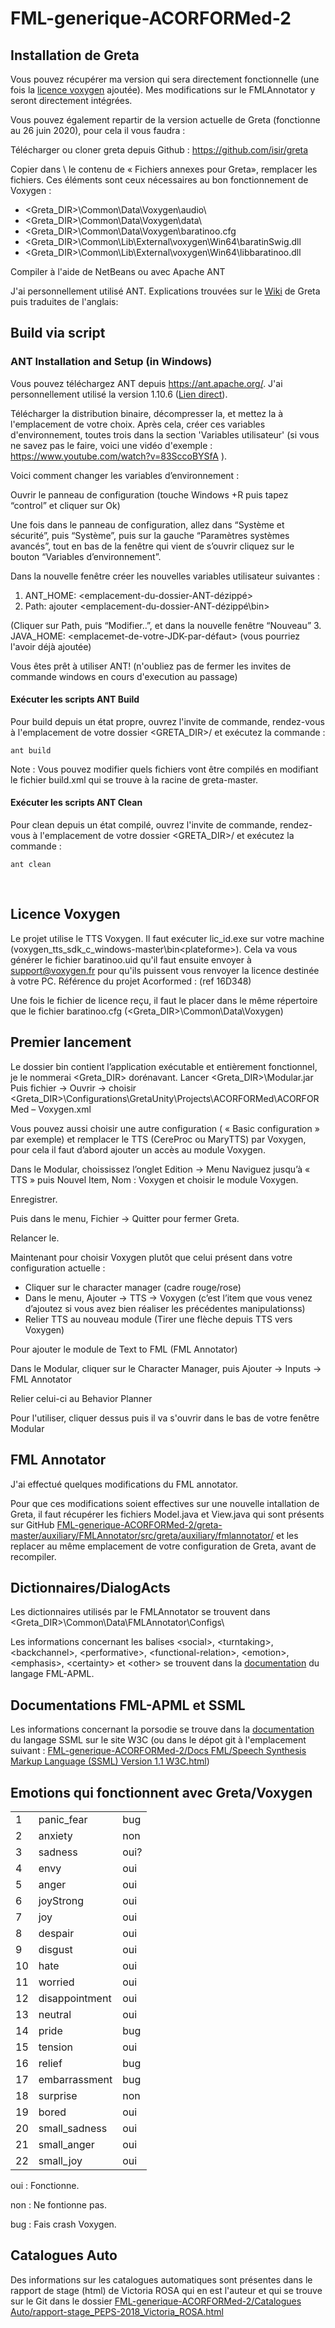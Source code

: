 # FML-generique-ACORFORMed-2

## Installation de Greta
Vous pouvez récupérer ma version qui sera directement fonctionnelle (une fois la [licence voxygen](#licence-voxygen) ajoutée). Mes modifications sur le FMLAnnotator y seront directement intégrées.

Vous pouvez également repartir de la version actuelle de Greta (fonctionne au 26 juin 2020), pour cela il vous faudra :

Télécharger ou cloner greta depuis Github : https://github.com/isir/greta

Copier dans <greta-master>\ le contenu de « Fichiers annexes pour Greta», remplacer les fichiers.
Ces éléments sont ceux nécessaires au bon fonctionnement de Voxygen : 
- <Greta_DIR>\Common\Data\Voxygen\audio\ 
- <Greta_DIR>\Common\Data\Voxygen\data\ 
- <Greta_DIR>\Common\Data\Voxygen\baratinoo.cfg 
- <Greta_DIR>\Common\Lib\External\voxygen\Win64\baratinSwig.dll 
- <Greta_DIR>\Common\Lib\External\voxygen\Win64\libbaratinoo.dll

Compiler à l'aide de NetBeans ou avec Apache ANT 

J'ai personnellement utilisé ANT.
Explications trouvées sur le [Wiki](https://github.com/isir/greta/wiki) de Greta puis traduites de l'anglais:
## Build via script
### ANT Installation and Setup (in Windows)
Vous pouvez téléchargez ANT depuis https://ant.apache.org/. J'ai personnellement utilisé la version 1.10.6 ([Lien direct](https://archive.apache.org/dist/ant/binaries/apache-ant-1.10.6-bin.zip)). 

Télécharger la distribution binaire, décompresser la, et mettez la à l'emplacement de votre choix. Après cela, créer ces variables d'environnement, toutes trois dans la section 'Variables utilisateur' (si vous ne savez pas le faire, voici une vidéo d'exemple : https://www.youtube.com/watch?v=83SccoBYSfA ).

Voici comment changer les variables d’environnement :

Ouvrir le panneau de configuration (touche Windows +R puis tapez “control” et cliquer sur Ok)

Une fois dans le panneau de configuration, allez dans “Système et sécurité”, puis “Système”, puis sur la gauche “Paramètres systèmes avancés”, tout en bas de la fenêtre qui vient de s’ouvrir cliquez sur le bouton “Variables d’environnement”.

Dans la nouvelle fenêtre créer les nouvelles variables utilisateur suivantes :
1.	ANT_HOME: <emplacement-du-dossier-ANT-dézippé>
2.	Path: ajouter <emplacement-du-dossier-ANT-dézippé\bin> 

(Cliquer sur Path, puis “Modifier..”, et dans la nouvelle fenêtre “Nouveau”
3.	JAVA_HOME: <emplacemet-de-votre-JDK-par-défaut> (vous pourriez l'avoir déjà ajoutée)

Vous êtes prêt à utiliser ANT! (n'oubliez pas de fermer les invites de commande windows en cours d'execution au passage)
#### Exécuter les scripts ANT Build
Pour build depuis un état propre, ouvrez l'invite de commande, rendez-vous à l'emplacement de votre dossier <GRETA_DIR>/ et exécutez la commande : 
```
ant build
```

Note : Vous pouvez modifier quels fichiers vont être compilés en modifiant le fichier build.xml qui se trouve à la racine de greta-master.
#### Exécuter les scripts ANT Clean 
Pour clean depuis un état compilé, ouvrez l'invite de commande, rendez-vous à l'emplacement de votre dossier <GRETA_DIR>/ et exécutez la commande :  
```
ant clean
```


 
## Licence Voxygen
Le projet utilise le TTS Voxygen.
Il faut exécuter lic_id.exe sur votre machine (voxygen_tts_sdk_c_windows-master\bin\<plateforme>). Cela va vous générer le fichier baratinoo.uid qu'il faut ensuite envoyer à support@voxygen.fr pour qu'ils puissent vous renvoyer la licence destinée à votre PC.  Référence du projet Acorformed : (ref 16D348)
 
Une fois le fichier de licence reçu, il faut le placer dans le même répertoire que le fichier baratinoo.cfg (<Greta_DIR>\Common\Data\Voxygen)

## Premier lancement
Le dossier bin contient l’application exécutable et entièrement fonctionnel, je le nommerai <Greta_DIR> dorénavant.
Lancer <Greta_DIR>\Modular.jar
Puis fichier -> Ouvrir -> choisir <Greta_DIR>\Configurations\GretaUnity\Projects\ACORFORMed\ACORFORMed – Voxygen.xml

Vous pouvez aussi choisir une autre configuration ( « Basic configuration » par exemple) et remplacer le TTS (CereProc ou MaryTTS) par Voxygen, pour cela il faut d’abord ajouter un accès au module Voxygen.

Dans le Modular, choississez l’onglet Edition → Menu Naviguez jusqu’à « TTS » puis Nouvel Item, Nom : Voxygen et choisir le module Voxygen.

Enregistrer.

Puis dans le menu, Fichier -> Quitter pour fermer Greta.

Relancer le.

Maintenant pour choisir Voxygen plutôt que celui présent dans votre configuration actuelle :
- Cliquer sur le character manager (cadre rouge/rose)
- Dans le menu, Ajouter -> TTS -> Voxygen (c’est l’item que vous venez d’ajoutez si vous avez bien réaliser les précédentes manipulationss)
- Relier TTS au nouveau module (Tirer une flèche depuis TTS vers Voxygen)


Pour ajouter le module de Text to FML (FML Annotator)

Dans le Modular, cliquer sur le Character Manager, puis Ajouter -> Inputs -> FML Annotator

Relier celui-ci au Behavior Planner

Pour l'utiliser, cliquer dessus puis il va s'ouvrir dans le bas de votre fenêtre Modular


## FML Annotator

J'ai effectué quelques modifications du FML annotator. 

Pour que ces modifications soient effectives sur une nouvelle intallation de Greta, il faut récupérer les fichiers Model.java et View.java qui sont présents sur GitHub [FML-generique-ACORFORMed-2/greta-master/auxiliary/FMLAnnotator/src/greta/auxiliary/fmlannotator/](https://github.com/robin-cassina/FML-generique-ACORFORMed-2/tree/master/greta-master/auxiliary/FMLAnnotator/src/greta/auxiliary/fmlannotator) et les replacer au même emplacement de votre configuration de Greta, avant de recompiler.



## Dictionnaires/DialogActs
Les dictionnaires utilisés par le FMLAnnotator se trouvent dans <Greta_DIR>\Common\Data\FMLAnnotator\Configs\

Les informations concernant les balises \<social>, \<turntaking>, \<backchannel>, \<performative>, \<functional-relation>, \<emotion>, \<emphasis>, \<certainty> et \<other> se trouvent dans la [documentation](https://github.com/robin-cassina/FML-generique-ACORFORMed-2/blob/master/Docs%20FML/fml-aamas.pdf) du langage FML-APML.

## Documentations FML-APML et SSML
Les informations concernant la porsodie se trouve dans la [documentation](https://www.w3.org/TR/speech-synthesis11/#S3.2) du langage SSML sur le site W3C (ou dans le dépot git à l'emplacement suivant : [FML-generique-ACORFORMed-2/Docs FML/Speech Synthesis Markup Language (SSML) Version 1.1 W3C.html](https://github.com/robin-cassina/FML-generique-ACORFORMed-2/blob/master/Docs%20FML/Speech%20Synthesis%20Markup%20Language%20(SSML)%20Version%201.1%20W3C.html))
  


## Emotions qui fonctionnent avec Greta/Voxygen
<table>
    <tr>
        <td>1</td>
        <td>panic_fear</td>
        <td>bug</td>
    </tr>    
    <tr>
        <td>2</td>
        <td>anxiety</td>
        <td>non</td>
    </tr>
    <tr>
        <td>3</td>
        <td>sadness</td>
        <td>oui?</td>
    </tr>
    <tr>
        <td>4</td>
        <td>envy</td>
        <td>oui</td>
    </tr>
    <tr>
        <td>5</td>
        <td>anger</td>
        <td>oui</td>
    </tr>
    <tr>
        <td>6</td>
        <td>joyStrong</td>
        <td>oui</td>
    </tr>
    <tr>
        <td>7</td>
        <td>joy</td>
        <td>oui</td>
    </tr>
    <tr>
        <td>8</td>
        <td>despair</td>
        <td>oui</td>
    </tr>
    <tr>
        <td>9</td>
        <td>disgust</td>
        <td>oui</td>
    </tr>
    <tr>
        <td>10</td>
        <td>hate</td>
        <td>oui</td>
    </tr>
    <tr>
        <td>11</td>
        <td>worried</td>
        <td>oui</td>
    </tr>
    <tr>
        <td>12</td>
        <td>disappointment</td>
        <td>oui</td>
    </tr>
    <tr>
        <td>13</td>
        <td>neutral</td>
        <td>oui</td>
    </tr>
    <tr>
        <td>14</td>
        <td>pride</td>
        <td>bug</td>
    </tr>
    <tr>
        <td>15</td>
        <td>tension</td>
        <td>oui</td>
    </tr>
    <tr>
        <td>16</td>
        <td>relief</td>
        <td>bug</td>
    </tr>
    <tr>
        <td>17</td>
        <td>embarrassment</td>
        <td>bug</td>
    </tr>
    <tr>
        <td>18</td>
        <td>surprise</td>
        <td>non</td>
    </tr>
    <tr>
        <td>19</td>
        <td>bored</td>
        <td>oui</td>
    </tr>
    <tr>
        <td>20</td>
        <td>small_sadness</td>
        <td>oui</td>
    </tr>
    <tr>
        <td>21</td>
        <td>small_anger</td>
        <td>oui</td>
    </tr>
    <tr>
        <td>22</td>
        <td>small_joy</td>
        <td>oui</td>
    </tr>
</table>
oui : Fonctionne.

non : Ne fontionne pas.

bug : Fais crash Voxygen.

## Catalogues Auto
Des informations sur les catalogues automatiques sont présentes dans le rapport de stage (html) de Victoria ROSA qui en est l'auteur et qui se trouve sur le Git dans le dossier [FML-generique-ACORFORMed-2/Catalogues Auto/rapport-stage_PEPS-2018_Victoria_ROSA.html](https://github.com/robin-cassina/FML-generique-ACORFORMed-2/blob/master/Catalogues%20Auto/rapport-stage_PEPS-2018_Victoria_ROSA.html)

